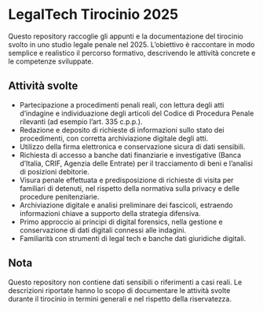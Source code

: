 # LegalTech Tirocinio 2025

Questo repository raccoglie gli appunti e la documentazione del tirocinio svolto in uno studio legale penale nel 2025. L’obiettivo è raccontare in modo semplice e realistico il percorso formativo, descrivendo le attività concrete e le competenze sviluppate.

## Attività svolte

- Partecipazione a procedimenti penali reali, con lettura degli atti d’indagine e individuazione degli articoli del Codice di Procedura Penale rilevanti (ad esempio l’art. 335 c.p.p.).
- Redazione e deposito di richieste di informazioni sullo stato dei procedimenti, con corretta archiviazione digitale degli atti.
- Utilizzo della firma elettronica e conservazione sicura di dati sensibili.
- Richiesta di accesso a banche dati finanziarie e investigative (Banca d’Italia, CRIF, Agenzia delle Entrate) per il tracciamento di beni e l’analisi di posizioni debitorie.
- Visura penale effettuata e predisposizione di richieste di visita per familiari di detenuti, nel rispetto della normativa sulla privacy e delle procedure penitenziarie.
- Archiviazione digitale e analisi preliminare dei fascicoli, estraendo informazioni chiave a supporto della strategia difensiva.
- Primo approccio ai principi di digital forensics, nella gestione e conservazione di dati digitali connessi alle indagini.
- Familiarità con strumenti di legal tech e banche dati giuridiche digitali.

## Nota

Questo repository non contiene dati sensibili o riferimenti a casi reali. Le descrizioni riportate hanno lo scopo di documentare le attività svolte durante il tirocinio in termini generali e nel rispetto della riservatezza.